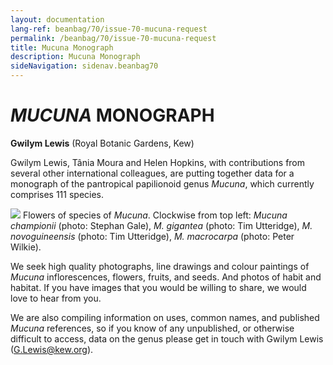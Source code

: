 ```yaml
---
layout: documentation
lang-ref: beanbag/70/issue-70-mucuna-request
permalink: /beanbag/70/issue-70-mucuna-request
title: Mucuna Monograph
description: Mucuna Monograph
sideNavigation: sidenav.beanbag70
---
```


# *MUCUNA* MONOGRAPH

**Gwilym Lewis** (Royal Botanic Gardens, Kew)  

Gwilym Lewis, Tânia Moura and Helen Hopkins, with contributions from several other international colleagues, are putting together data for a monograph of the pantropical papilionoid genus *Mucuna*, which currently comprises 111 species.  

![](/assets/images/70/Mucuna_plate.jpg)
Flowers of species of *Mucuna*. Clockwise from top left: *Mucuna championii* (photo: Stephan Gale), *M. gigantea* (photo: Tim Utteridge), *M. novoguineensis* (photo: Tim Utteridge), *M. macrocarpa* (photo: Peter Wilkie).  

We seek high quality photographs, line drawings and colour paintings of *Mucuna* inflorescences, flowers, fruits, and seeds. And photos of habit and habitat. If you have images that you would be willing to share, we would love to hear from you.  

We are also compiling information on uses, common names, and published *Mucuna* references, so if you know of any unpublished, or otherwise difficult to access, data on the genus please get in touch with Gwilym Lewis (<G.Lewis@kew.org>).  


